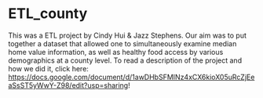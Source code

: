 # ETL_county
This was a ETL project by Cindy Hui & Jazz Stephens. Our aim was to put together a dataset that allowed one to simultaneously examine median home value information, as well as healthy food access by various demographics at a county level. To read a description of the project and how we did it, click here: https://docs.google.com/document/d/1awDHbSFMINz4xCX6kioX05uRcZjEeaSsST5yWwY-Z98/edit?usp=sharing!
